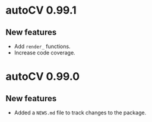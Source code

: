 # autoCV 0.99.1

## New features

* Add `render_` functions.
* Increase code coverage.


# autoCV 0.99.0

## New features
 
* Added a `NEWS.md` file to track changes to the package.